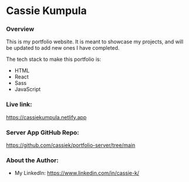 # Cassie Kumpula

### Overview
This is my portfolio website. It is meant to showcase my projects, and will be updated to add new ones I have completed.

The tech stack to make this portfolio is:
- HTML
- React
- Sass
- JavaScript

### Live link:
https://cassiekumpula.netlify.app

### Server App GitHub Repo:
https://github.com/cassiek/portfolio-server/tree/main

### About the Author:
- My LinkedIn: https://www.linkedin.com/in/cassie-k/